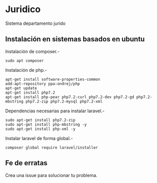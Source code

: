 # Juridico
Sistema departamento jurido

## Instalación en sistemas basados en ubuntu

Instalación de composer.-

```
sudo apt composer
```

Instalación de php.-

```
apt-get install software-properties-common
add-apt-repository ppa:ondrej/php
apt-get update
apt-get install php7.2
apt-get install php-pear php7.2-curl php7.2-dev php7.2-gd php7.2-mbstring php7.2-zip php7.2-mysql php7.2-xml
```

Dependencias necesarias para instalar laravel.-

```
sudo apt-get install php7.2-zip
sudo apt-get install php-mbstring -y
sudo apt-get install php-xml -y
```

Instalar laravel de forma global.-

```
composer global require laravel/installer
```

## Fe de erratas

Crea una issue para solucionar tu problema.